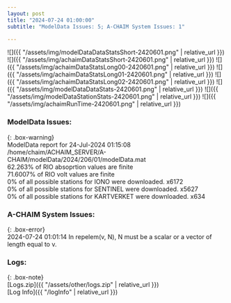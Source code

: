 ```yaml
---
layout: post
title: "2024-07-24 01:00:00"
subtitle: "ModelData Issues: 5; A-CHAIM System Issues: 1"

---
```


![]({{ "/assets/img/modelDataDataStatsShort-2420601.png" | relative_url }})
![]({{ "/assets/img/achaimDataStatsShort-2420601.png" | relative_url }})
![]({{ "/assets/img/achaimDataStatsLong00-2420601.png" | relative_url }})
![]({{ "/assets/img/achaimDataStatsLong01-2420601.png" | relative_url }})
![]({{ "/assets/img/achaimDataStatsLong02-2420601.png" | relative_url }})
![]({{ "/assets/img/modelDataDataStats-2420601.png" | relative_url }})
![]({{ "/assets/img/modelDataStationStats-2420601.png" | relative_url }})
![]({{ "/assets/img/achaimRunTime-2420601.png" | relative_url }})


### ModelData Issues:  
  
{: .box-warning}  
 ModelData report for 24-Jul-2024 01:15:08   
 /home/chaim/ACHAIM_SERVER/A-CHAIM/modelData/2024/206/01/modelData.mat   
 62.263% of RIO absoprtion values are finite   
 71.6007% of RIO volt values are finite   
 0% of all possible stations for IONO were downloaded. x6172   
 0% of all possible stations for SENTINEL were downloaded. x5627   
 0% of all possible stations for KARTVERKET were downloaded. x634   
  
### A-CHAIM System Issues:  
  
{: .box-error}  
2024-07-24 01:01:14 In repelem(v, N), N must be a scalar or a vector of length equal to v.  

### Logs:  
  
{: .box-note}  
[Logs.zip]({{ "/assets/other/logs.zip" | relative_url }})  
[Log Info]({{ "/logInfo" | relative_url }})  
